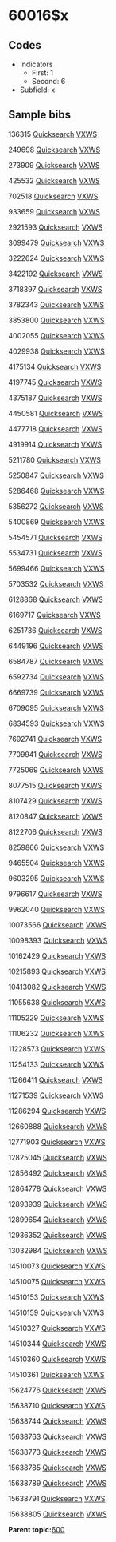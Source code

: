 # 60016$x

## Codes

-   Indicators
    -   First: 1
    -   Second: 6
-   Subfield: x

## Sample bibs

136315 [Quicksearch](https://search.library.yale.edu/catalog/136315) [VXWS](http://prodorbis.library.yale.edu:7014/vxws/GetHoldingsService?bibId=136315)

249698 [Quicksearch](https://search.library.yale.edu/catalog/249698) [VXWS](http://prodorbis.library.yale.edu:7014/vxws/GetHoldingsService?bibId=249698)

273909 [Quicksearch](https://search.library.yale.edu/catalog/273909) [VXWS](http://prodorbis.library.yale.edu:7014/vxws/GetHoldingsService?bibId=273909)

425532 [Quicksearch](https://search.library.yale.edu/catalog/425532) [VXWS](http://prodorbis.library.yale.edu:7014/vxws/GetHoldingsService?bibId=425532)

702518 [Quicksearch](https://search.library.yale.edu/catalog/702518) [VXWS](http://prodorbis.library.yale.edu:7014/vxws/GetHoldingsService?bibId=702518)

933659 [Quicksearch](https://search.library.yale.edu/catalog/933659) [VXWS](http://prodorbis.library.yale.edu:7014/vxws/GetHoldingsService?bibId=933659)

2921593 [Quicksearch](https://search.library.yale.edu/catalog/2921593) [VXWS](http://prodorbis.library.yale.edu:7014/vxws/GetHoldingsService?bibId=2921593)

3099479 [Quicksearch](https://search.library.yale.edu/catalog/3099479) [VXWS](http://prodorbis.library.yale.edu:7014/vxws/GetHoldingsService?bibId=3099479)

3222624 [Quicksearch](https://search.library.yale.edu/catalog/3222624) [VXWS](http://prodorbis.library.yale.edu:7014/vxws/GetHoldingsService?bibId=3222624)

3422192 [Quicksearch](https://search.library.yale.edu/catalog/3422192) [VXWS](http://prodorbis.library.yale.edu:7014/vxws/GetHoldingsService?bibId=3422192)

3718397 [Quicksearch](https://search.library.yale.edu/catalog/3718397) [VXWS](http://prodorbis.library.yale.edu:7014/vxws/GetHoldingsService?bibId=3718397)

3782343 [Quicksearch](https://search.library.yale.edu/catalog/3782343) [VXWS](http://prodorbis.library.yale.edu:7014/vxws/GetHoldingsService?bibId=3782343)

3853800 [Quicksearch](https://search.library.yale.edu/catalog/3853800) [VXWS](http://prodorbis.library.yale.edu:7014/vxws/GetHoldingsService?bibId=3853800)

4002055 [Quicksearch](https://search.library.yale.edu/catalog/4002055) [VXWS](http://prodorbis.library.yale.edu:7014/vxws/GetHoldingsService?bibId=4002055)

4029938 [Quicksearch](https://search.library.yale.edu/catalog/4029938) [VXWS](http://prodorbis.library.yale.edu:7014/vxws/GetHoldingsService?bibId=4029938)

4175134 [Quicksearch](https://search.library.yale.edu/catalog/4175134) [VXWS](http://prodorbis.library.yale.edu:7014/vxws/GetHoldingsService?bibId=4175134)

4197745 [Quicksearch](https://search.library.yale.edu/catalog/4197745) [VXWS](http://prodorbis.library.yale.edu:7014/vxws/GetHoldingsService?bibId=4197745)

4375187 [Quicksearch](https://search.library.yale.edu/catalog/4375187) [VXWS](http://prodorbis.library.yale.edu:7014/vxws/GetHoldingsService?bibId=4375187)

4450581 [Quicksearch](https://search.library.yale.edu/catalog/4450581) [VXWS](http://prodorbis.library.yale.edu:7014/vxws/GetHoldingsService?bibId=4450581)

4477718 [Quicksearch](https://search.library.yale.edu/catalog/4477718) [VXWS](http://prodorbis.library.yale.edu:7014/vxws/GetHoldingsService?bibId=4477718)

4919914 [Quicksearch](https://search.library.yale.edu/catalog/4919914) [VXWS](http://prodorbis.library.yale.edu:7014/vxws/GetHoldingsService?bibId=4919914)

5211780 [Quicksearch](https://search.library.yale.edu/catalog/5211780) [VXWS](http://prodorbis.library.yale.edu:7014/vxws/GetHoldingsService?bibId=5211780)

5250847 [Quicksearch](https://search.library.yale.edu/catalog/5250847) [VXWS](http://prodorbis.library.yale.edu:7014/vxws/GetHoldingsService?bibId=5250847)

5286468 [Quicksearch](https://search.library.yale.edu/catalog/5286468) [VXWS](http://prodorbis.library.yale.edu:7014/vxws/GetHoldingsService?bibId=5286468)

5356272 [Quicksearch](https://search.library.yale.edu/catalog/5356272) [VXWS](http://prodorbis.library.yale.edu:7014/vxws/GetHoldingsService?bibId=5356272)

5400869 [Quicksearch](https://search.library.yale.edu/catalog/5400869) [VXWS](http://prodorbis.library.yale.edu:7014/vxws/GetHoldingsService?bibId=5400869)

5454571 [Quicksearch](https://search.library.yale.edu/catalog/5454571) [VXWS](http://prodorbis.library.yale.edu:7014/vxws/GetHoldingsService?bibId=5454571)

5534731 [Quicksearch](https://search.library.yale.edu/catalog/5534731) [VXWS](http://prodorbis.library.yale.edu:7014/vxws/GetHoldingsService?bibId=5534731)

5699466 [Quicksearch](https://search.library.yale.edu/catalog/5699466) [VXWS](http://prodorbis.library.yale.edu:7014/vxws/GetHoldingsService?bibId=5699466)

5703532 [Quicksearch](https://search.library.yale.edu/catalog/5703532) [VXWS](http://prodorbis.library.yale.edu:7014/vxws/GetHoldingsService?bibId=5703532)

6128868 [Quicksearch](https://search.library.yale.edu/catalog/6128868) [VXWS](http://prodorbis.library.yale.edu:7014/vxws/GetHoldingsService?bibId=6128868)

6169717 [Quicksearch](https://search.library.yale.edu/catalog/6169717) [VXWS](http://prodorbis.library.yale.edu:7014/vxws/GetHoldingsService?bibId=6169717)

6251736 [Quicksearch](https://search.library.yale.edu/catalog/6251736) [VXWS](http://prodorbis.library.yale.edu:7014/vxws/GetHoldingsService?bibId=6251736)

6449196 [Quicksearch](https://search.library.yale.edu/catalog/6449196) [VXWS](http://prodorbis.library.yale.edu:7014/vxws/GetHoldingsService?bibId=6449196)

6584787 [Quicksearch](https://search.library.yale.edu/catalog/6584787) [VXWS](http://prodorbis.library.yale.edu:7014/vxws/GetHoldingsService?bibId=6584787)

6592734 [Quicksearch](https://search.library.yale.edu/catalog/6592734) [VXWS](http://prodorbis.library.yale.edu:7014/vxws/GetHoldingsService?bibId=6592734)

6669739 [Quicksearch](https://search.library.yale.edu/catalog/6669739) [VXWS](http://prodorbis.library.yale.edu:7014/vxws/GetHoldingsService?bibId=6669739)

6709095 [Quicksearch](https://search.library.yale.edu/catalog/6709095) [VXWS](http://prodorbis.library.yale.edu:7014/vxws/GetHoldingsService?bibId=6709095)

6834593 [Quicksearch](https://search.library.yale.edu/catalog/6834593) [VXWS](http://prodorbis.library.yale.edu:7014/vxws/GetHoldingsService?bibId=6834593)

7692741 [Quicksearch](https://search.library.yale.edu/catalog/7692741) [VXWS](http://prodorbis.library.yale.edu:7014/vxws/GetHoldingsService?bibId=7692741)

7709941 [Quicksearch](https://search.library.yale.edu/catalog/7709941) [VXWS](http://prodorbis.library.yale.edu:7014/vxws/GetHoldingsService?bibId=7709941)

7725069 [Quicksearch](https://search.library.yale.edu/catalog/7725069) [VXWS](http://prodorbis.library.yale.edu:7014/vxws/GetHoldingsService?bibId=7725069)

8077515 [Quicksearch](https://search.library.yale.edu/catalog/8077515) [VXWS](http://prodorbis.library.yale.edu:7014/vxws/GetHoldingsService?bibId=8077515)

8107429 [Quicksearch](https://search.library.yale.edu/catalog/8107429) [VXWS](http://prodorbis.library.yale.edu:7014/vxws/GetHoldingsService?bibId=8107429)

8120847 [Quicksearch](https://search.library.yale.edu/catalog/8120847) [VXWS](http://prodorbis.library.yale.edu:7014/vxws/GetHoldingsService?bibId=8120847)

8122706 [Quicksearch](https://search.library.yale.edu/catalog/8122706) [VXWS](http://prodorbis.library.yale.edu:7014/vxws/GetHoldingsService?bibId=8122706)

8259866 [Quicksearch](https://search.library.yale.edu/catalog/8259866) [VXWS](http://prodorbis.library.yale.edu:7014/vxws/GetHoldingsService?bibId=8259866)

9465504 [Quicksearch](https://search.library.yale.edu/catalog/9465504) [VXWS](http://prodorbis.library.yale.edu:7014/vxws/GetHoldingsService?bibId=9465504)

9603295 [Quicksearch](https://search.library.yale.edu/catalog/9603295) [VXWS](http://prodorbis.library.yale.edu:7014/vxws/GetHoldingsService?bibId=9603295)

9796617 [Quicksearch](https://search.library.yale.edu/catalog/9796617) [VXWS](http://prodorbis.library.yale.edu:7014/vxws/GetHoldingsService?bibId=9796617)

9962040 [Quicksearch](https://search.library.yale.edu/catalog/9962040) [VXWS](http://prodorbis.library.yale.edu:7014/vxws/GetHoldingsService?bibId=9962040)

10073566 [Quicksearch](https://search.library.yale.edu/catalog/10073566) [VXWS](http://prodorbis.library.yale.edu:7014/vxws/GetHoldingsService?bibId=10073566)

10098393 [Quicksearch](https://search.library.yale.edu/catalog/10098393) [VXWS](http://prodorbis.library.yale.edu:7014/vxws/GetHoldingsService?bibId=10098393)

10162429 [Quicksearch](https://search.library.yale.edu/catalog/10162429) [VXWS](http://prodorbis.library.yale.edu:7014/vxws/GetHoldingsService?bibId=10162429)

10215893 [Quicksearch](https://search.library.yale.edu/catalog/10215893) [VXWS](http://prodorbis.library.yale.edu:7014/vxws/GetHoldingsService?bibId=10215893)

10413082 [Quicksearch](https://search.library.yale.edu/catalog/10413082) [VXWS](http://prodorbis.library.yale.edu:7014/vxws/GetHoldingsService?bibId=10413082)

11055638 [Quicksearch](https://search.library.yale.edu/catalog/11055638) [VXWS](http://prodorbis.library.yale.edu:7014/vxws/GetHoldingsService?bibId=11055638)

11105229 [Quicksearch](https://search.library.yale.edu/catalog/11105229) [VXWS](http://prodorbis.library.yale.edu:7014/vxws/GetHoldingsService?bibId=11105229)

11106232 [Quicksearch](https://search.library.yale.edu/catalog/11106232) [VXWS](http://prodorbis.library.yale.edu:7014/vxws/GetHoldingsService?bibId=11106232)

11228573 [Quicksearch](https://search.library.yale.edu/catalog/11228573) [VXWS](http://prodorbis.library.yale.edu:7014/vxws/GetHoldingsService?bibId=11228573)

11254133 [Quicksearch](https://search.library.yale.edu/catalog/11254133) [VXWS](http://prodorbis.library.yale.edu:7014/vxws/GetHoldingsService?bibId=11254133)

11266411 [Quicksearch](https://search.library.yale.edu/catalog/11266411) [VXWS](http://prodorbis.library.yale.edu:7014/vxws/GetHoldingsService?bibId=11266411)

11271539 [Quicksearch](https://search.library.yale.edu/catalog/11271539) [VXWS](http://prodorbis.library.yale.edu:7014/vxws/GetHoldingsService?bibId=11271539)

11286294 [Quicksearch](https://search.library.yale.edu/catalog/11286294) [VXWS](http://prodorbis.library.yale.edu:7014/vxws/GetHoldingsService?bibId=11286294)

12660888 [Quicksearch](https://search.library.yale.edu/catalog/12660888) [VXWS](http://prodorbis.library.yale.edu:7014/vxws/GetHoldingsService?bibId=12660888)

12771903 [Quicksearch](https://search.library.yale.edu/catalog/12771903) [VXWS](http://prodorbis.library.yale.edu:7014/vxws/GetHoldingsService?bibId=12771903)

12825045 [Quicksearch](https://search.library.yale.edu/catalog/12825045) [VXWS](http://prodorbis.library.yale.edu:7014/vxws/GetHoldingsService?bibId=12825045)

12856492 [Quicksearch](https://search.library.yale.edu/catalog/12856492) [VXWS](http://prodorbis.library.yale.edu:7014/vxws/GetHoldingsService?bibId=12856492)

12864778 [Quicksearch](https://search.library.yale.edu/catalog/12864778) [VXWS](http://prodorbis.library.yale.edu:7014/vxws/GetHoldingsService?bibId=12864778)

12893939 [Quicksearch](https://search.library.yale.edu/catalog/12893939) [VXWS](http://prodorbis.library.yale.edu:7014/vxws/GetHoldingsService?bibId=12893939)

12899654 [Quicksearch](https://search.library.yale.edu/catalog/12899654) [VXWS](http://prodorbis.library.yale.edu:7014/vxws/GetHoldingsService?bibId=12899654)

12936352 [Quicksearch](https://search.library.yale.edu/catalog/12936352) [VXWS](http://prodorbis.library.yale.edu:7014/vxws/GetHoldingsService?bibId=12936352)

13032984 [Quicksearch](https://search.library.yale.edu/catalog/13032984) [VXWS](http://prodorbis.library.yale.edu:7014/vxws/GetHoldingsService?bibId=13032984)

14510073 [Quicksearch](https://search.library.yale.edu/catalog/14510073) [VXWS](http://prodorbis.library.yale.edu:7014/vxws/GetHoldingsService?bibId=14510073)

14510075 [Quicksearch](https://search.library.yale.edu/catalog/14510075) [VXWS](http://prodorbis.library.yale.edu:7014/vxws/GetHoldingsService?bibId=14510075)

14510153 [Quicksearch](https://search.library.yale.edu/catalog/14510153) [VXWS](http://prodorbis.library.yale.edu:7014/vxws/GetHoldingsService?bibId=14510153)

14510159 [Quicksearch](https://search.library.yale.edu/catalog/14510159) [VXWS](http://prodorbis.library.yale.edu:7014/vxws/GetHoldingsService?bibId=14510159)

14510327 [Quicksearch](https://search.library.yale.edu/catalog/14510327) [VXWS](http://prodorbis.library.yale.edu:7014/vxws/GetHoldingsService?bibId=14510327)

14510344 [Quicksearch](https://search.library.yale.edu/catalog/14510344) [VXWS](http://prodorbis.library.yale.edu:7014/vxws/GetHoldingsService?bibId=14510344)

14510360 [Quicksearch](https://search.library.yale.edu/catalog/14510360) [VXWS](http://prodorbis.library.yale.edu:7014/vxws/GetHoldingsService?bibId=14510360)

14510361 [Quicksearch](https://search.library.yale.edu/catalog/14510361) [VXWS](http://prodorbis.library.yale.edu:7014/vxws/GetHoldingsService?bibId=14510361)

15624776 [Quicksearch](https://search.library.yale.edu/catalog/15624776) [VXWS](http://prodorbis.library.yale.edu:7014/vxws/GetHoldingsService?bibId=15624776)

15638710 [Quicksearch](https://search.library.yale.edu/catalog/15638710) [VXWS](http://prodorbis.library.yale.edu:7014/vxws/GetHoldingsService?bibId=15638710)

15638744 [Quicksearch](https://search.library.yale.edu/catalog/15638744) [VXWS](http://prodorbis.library.yale.edu:7014/vxws/GetHoldingsService?bibId=15638744)

15638763 [Quicksearch](https://search.library.yale.edu/catalog/15638763) [VXWS](http://prodorbis.library.yale.edu:7014/vxws/GetHoldingsService?bibId=15638763)

15638773 [Quicksearch](https://search.library.yale.edu/catalog/15638773) [VXWS](http://prodorbis.library.yale.edu:7014/vxws/GetHoldingsService?bibId=15638773)

15638785 [Quicksearch](https://search.library.yale.edu/catalog/15638785) [VXWS](http://prodorbis.library.yale.edu:7014/vxws/GetHoldingsService?bibId=15638785)

15638789 [Quicksearch](https://search.library.yale.edu/catalog/15638789) [VXWS](http://prodorbis.library.yale.edu:7014/vxws/GetHoldingsService?bibId=15638789)

15638791 [Quicksearch](https://search.library.yale.edu/catalog/15638791) [VXWS](http://prodorbis.library.yale.edu:7014/vxws/GetHoldingsService?bibId=15638791)

15638805 [Quicksearch](https://search.library.yale.edu/catalog/15638805) [VXWS](http://prodorbis.library.yale.edu:7014/vxws/GetHoldingsService?bibId=15638805)

**Parent topic:**[600](../../tags/600/600.md)

